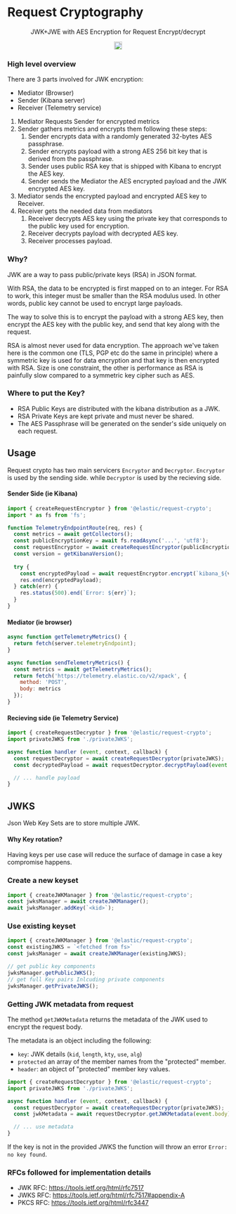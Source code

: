 # Request Cryptography

<p align="center">
  JWK+JWE with AES Encryption for Request Encrypt/decrypt
</p>

<p align="center">
  <a href="https://badge.fury.io/js/%40elastic%2Frequest-crypto"><img src="https://badge.fury.io/js/%40elastic%2Frequest-crypto.svg" alt="npm version" height="18"></a>
</p>

### High level overview

There are 3 parts involved for JWK encryption:
- Mediator (Browser)
- Sender (Kibana server)
- Receiver (Telemetry service)

1. Mediator Requests Sender for encrypted metrics
2. Sender gathers metrics and encrypts them following these steps:
   1. Sender encrypts data with a randomly generated 32-bytes AES passphrase.
   2. Sender encrypts payload with a strong AES 256 bit key that is derived from the passphrase.
   3. Sender uses public RSA key that is shipped with Kibana to encrypt the AES key.
   4. Sender sends the Mediator the AES encrypted payload and the JWK encrypted AES key.
3. Mediator sends the encrypted payload and encrypted AES key to Receiver.
4. Receiver gets the needed data from mediators
   1. Receiver decrypts AES key using the private key that corresponds to the public key used for encryption.
   2. Receiver decrypts payload with decrypted AES key.
   3. Receiver processes payload.

### Why?

JWK are a way to pass public/private keys (RSA) in JSON format.

With RSA, the data to be encrypted is first mapped on to an integer. For
RSA to work, this integer must be smaller than the RSA modulus used. In other words,
public key cannot be used to encrypt large payloads.

The way to solve this is to encrypt the payload with a strong AES key, then encrypt the
AES key with the public key, and send that key along with the request.

RSA is almost never used for data encryption. The approach we've taken here is the common one (TLS, PGP etc do the same in principle) where a symmetric key is used for data encryption and that key is then encrypted with RSA. Size is one constraint, the other is performance as RSA is painfully slow compared to a symmetric key cipher such as AES.


### Where to put the Key?
- RSA Public Keys are distributed with the kibana distribution as a JWK.
- RSA Private Keys are kept private and must never be shared.
- The AES Passphrase will be generated on the sender's side uniquely on each request.

## Usage

Request crypto has two main servicers `Encryptor` and `Decryptor`.
`Encryptor` is used by the sending side. while `Decryptor` is used by the recieving side.



#### Sender Side (ie Kibana)

```js
import { createRequestEncryptor } from '@elastic/request-crypto';
import * as fs from 'fs';

function TelemetryEndpointRoute(req, res) {
  const metrics = await getCollectors();
  const publicEncryptionKey = await fs.readAsync('...', 'utf8');
  const requestEncryptor = await createRequestEncryptor(publicEncryptionKey);
  const version = getKibanaVersion();
  
  try {
    const encryptedPayload = await requestEncryptor.encrypt(`kibana_${version}`, metrics);
    res.end(encryptedPayload);
  } catch(err) {
    res.status(500).end(`Error: ${err}`);
  }
}
```


#### Mediator (ie browser)

```js
async function getTelemetryMetrics() {
  return fetch(server.telemetryEndpoint);
}

async function sendTelemetryMetrics() {
  const metrics = await getTelemetryMetrics();
  return fetch('https://telemetry.elastic.co/v2/xpack', {
    method: 'POST', 
    body: metrics
  });
}
```

#### Recieving side (ie Telemetry Service)

```js
import { createRequestDecryptor } from '@elastic/request-crypto';
import privateJWKS from './privateJWKS';

async function handler (event, context, callback) {
  const requestDecryptor = await createRequestDecryptor(privateJWKS);
  const decryptedPayload = await requestDecryptor.decryptPayload(event.body);

  // ... handle payload
}
```

## JWKS

Json Web Key Sets are to store multiple JWK.

#### Why Key rotation?

Having keys per use case will reduce the surface of damage in case a key compromise happens.


### Create a new keyset

```js
import { createJWKManager } from '@elastic/request-crypto';
const jwksManager = await createJWKManager();
await jwksManager.addKey(`<kid>`);
```

### Use existing keyset

```js
import { createJWKManager } from '@elastic/request-crypto';
const existingJWKS = `<fetched from fs>`
const jwksManager = await createJWKManager(existingJWKS);

// get public key components
jwksManager.getPublicJWKS();
// get full Key pairs Inlcuding private components
jwksManager.getPrivateJWKS();
```

### Getting JWK metadata from request

The method `getJWKMetadata` returns the metadata of the JWK used to encrypt the request body.

The metadata is an object including the following:
- `key`: JWK details (`kid`, `length`, `kty`, `use`, `alg`)
- `protected` an array of the member names from the "protected" member.
- `header`: an object of "protected" member key values.

```js
import { createRequestDecryptor } from '@elastic/request-crypto';
import privateJWKS from './privateJWKS';

async function handler (event, context, callback) {
  const requestDecryptor = await createRequestDecryptor(privateJWKS);
  const jwkMetadata = await requestDecryptor.getJWKMetadata(event.body);

  // ... use metadata
}
```

If the key is not in the provided JWKS the function will throw an error `Error: no key found`.

### RFCs followed for implementation details

- JWK RFC: https://tools.ietf.org/html/rfc7517
- JWKS RFC: https://tools.ietf.org/html/rfc7517#appendix-A
- PKCS RFC: https://tools.ietf.org/html/rfc3447
